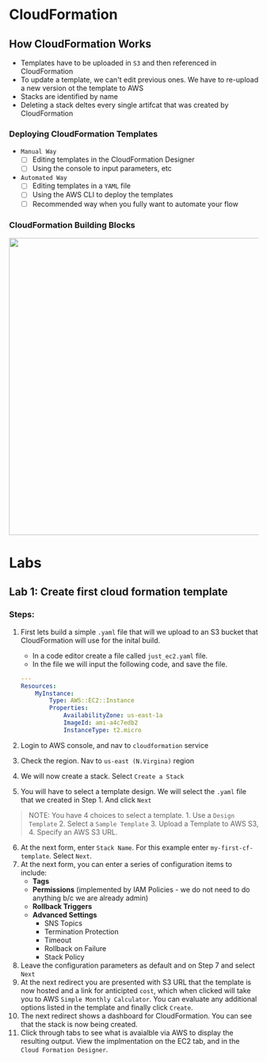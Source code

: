 # CloudFormation 

## How CloudFormation Works 
- Templates have to be uploaded in `S3` and then referenced in CloudFormation
- To update a template, we can't edit previous ones. We have to re-upload a new version ot the template to AWS
- Stacks are identified by name
- Deleting a stack deltes every single artifcat that was created by CloudFormation

### Deploying CloudFormation Templates
- `Manual Way`
    - [ ] Editing templates in the CloudFormation Designer
    - [ ] Using the console to input parameters, etc

- `Automated Way` 
    - [ ] Editing templates in a `YAML` file
    - [ ] Using the AWS CLI to deploy the templates
    - [ ] Recommended way when you fully want to automate your flow

### CloudFormation Building Blocks

<p align="center">
<img src="https://user-images.githubusercontent.com/8760590/108784161-faff2200-752b-11eb-938a-dc239f5c8ced.png" width=600 height=auto>
</p>

# Labs

## Lab 1: Create first cloud formation template

### Steps: 
1. First lets build a simple `.yaml` file that will we upload to an S3 bucket that CloudFormation will use for the inital build. 
    + In a code editor create a file called `just_ec2.yaml` file.
    + In the file we will input the following code, and save the file.

    ```yaml
    ---
    Resources: 
        MyInstance: 
            Type: AWS::EC2::Instance
            Properties: 
                AvailabilityZone: us-east-1a
                ImageId: ami-a4c7edb2
                InstanceType: t2.micro
    ```

2. Login to AWS console, and nav to `cloudformation` service
3. Check the region. Nav to `us-east (N.Virgina)` region
4. We will now create a stack. Select `Create a Stack`
5. You will have to select a template design. We will select the `.yaml` file that we created in Step 1. And click `Next`

> NOTE: You have 4 choices to select a template. 1. Use a `Design Template` 2. Select a `Sample Template` 3. Upload a Template to AWS S3, 4. Specify an AWS S3 URL. 

6. At the next form, enter `Stack Name`. For this example enter `my-first-cf-template`. Select `Next`. 
7. At the next form, you can enter a series of configuration items to include: 
    + __Tags__
    + __Permissions__ (implemented by IAM Policies - we do not need to do anything b/c we are already admin)
    + __Rollback Triggers__
    + __Advanced Settings__
        + SNS Topics
        + Termination Protection
        + Timeout
        + Rollback on Failure
        + Stack Policy
8. Leave the configuration parameters as default and on Step 7 and select `Next`
9. At the next redirect you are presented with S3 URL that the template is now hosted and a link for anticipted `cost`, which when clicked will take you to AWS `Simple Monthly Calculator`. You can evaluate any additional options listed in the template and finally click `Create`.
10. The next redirect shows a dashboard for CloudFormation. You can see that the stack is now being created.
11. Click through tabs to see what is avaialble via AWS to display the resulting output. View the implmentation on the EC2 tab, and in the `Cloud Formation Designer`. 